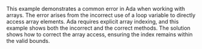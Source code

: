 This example demonstrates a common error in Ada when working with arrays.  The error arises from the incorrect use of a loop variable to directly access array elements. Ada requires explicit array indexing, and this example shows both the incorrect and the correct methods. The solution shows how to correct the array access, ensuring the index remains within the valid bounds.